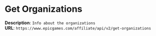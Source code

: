 # Get Organizations

**Description**: `Info about the organizations` \
**URL**: `https://www.epicgames.com/affiliate/api/v2/get-organizations`
